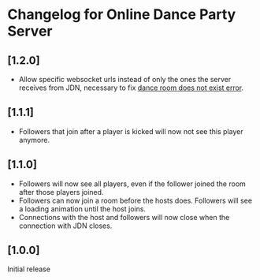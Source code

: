 # Changelog for Online Dance Party Server

## [1.2.0]
* Allow specific websocket urls instead of only the ones the server receives from JDN, necessary to fix
  [dance room does not exist error](https://github.com/fantostisch/OnlineDanceParty/issues/1).

## [1.1.1]

* Followers that join after a player is kicked will now not see this player anymore.

## [1.1.0]

* Followers will now see all players, even if the follower joined the room after those players
  joined.
* Followers can now join a room before the hosts does. Followers will see a loading animation until
  the host joins.
* Connections with the host and followers will now close when the connection with JDN closes.

## [1.0.0]

Initial release
